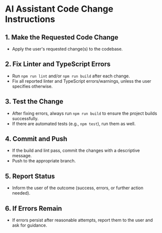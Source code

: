 # AI Assistant Code Change Instructions

## 1. Make the Requested Code Change
- Apply the user's requested change(s) to the codebase.

## 2. Fix Linter and TypeScript Errors
- Run `npm run lint` and/or `npm run build` after each change.
- Fix all reported linter and TypeScript errors/warnings, unless the user specifies otherwise.

## 3. Test the Change
- After fixing errors, always run `npm run build` to ensure the project builds successfully.
- If there are automated tests (e.g., `npm test`), run them as well.

## 4. Commit and Push
- If the build and lint pass, commit the changes with a descriptive message.
- Push to the appropriate branch.

## 5. Report Status
- Inform the user of the outcome (success, errors, or further action needed).

## 6. If Errors Remain
- If errors persist after reasonable attempts, report them to the user and ask for guidance. 
